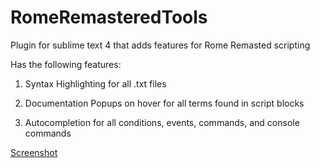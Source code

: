 # RomeRemasteredTools

Plugin for sublime text 4 that adds features for Rome Remasted scripting


Has the following features:


1. Syntax Highlighting for all .txt files

2. Documentation Popups on hover for all terms found in script blocks

3. Autocompletion for all conditions, events, commands, and console commands


[Screenshot](/assets/screenshot.png)